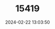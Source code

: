 ---
title: "15419"
category: "Orcaella brevirostris"
draft: false
date: 2024-02-22 13:03:50
languages:
  Spanish; Castilian: ["Delfín Del Irrawaddy"]
  Bengali: ["Iraboti"]
  Burmese: ["Labai"]
  Philippine (Other): ["Lampasut"]
  Malay: ["Lumba lumba"]
  French: ["Orcelle"]
  Lao: ["Pa kha"]
  Indonesian: ["Pesut"]
  Thai: ["Pla loma hooa baht"]
  English: ["Irrawaddy Dolphin"]
---